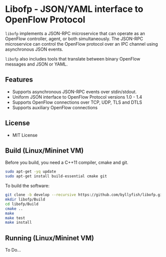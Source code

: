 Libofp - JSON/YAML interface to OpenFlow Protocol
=================================================

`libofp` implements a JSON-RPC microservice that can operate as an OpenFlow 
controller, agent, or both simultaneously. The JSON-RPC microservice can control
the OpenFlow protocol over an IPC channel using asynchronous JSON events.

`libofp` also includes tools that translate between binary OpenFlow messages
and JSON or YAML.

Features
--------

- Supports asynchronous JSON-RPC events over stdin/stdout.
- Uniform JSON interface to OpenFlow Protocol versions 1.0 - 1.4
- Supports OpenFlow connections over TCP, UDP, TLS and DTLS
- Supports auxiliary OpenFlow connections

License
-------

- MIT License

Build (Linux/Mininet VM)
------------------------

Before you build, you need a C++11 compiler, cmake and git.

  ```bash
  sudo apt-get -yq update
  sudo apt-get install build-essential cmake git
  ```

To build the software:

  ```bash
  git clone -b develop --recursive https://github.com/byllyfish/libofp.git
  mkdir libofp/Build
  cd libofp/Build
  cmake ..
  make
  make test
  make install
  ```

Running (Linux/Mininet VM)
-------------------------

To Do...


